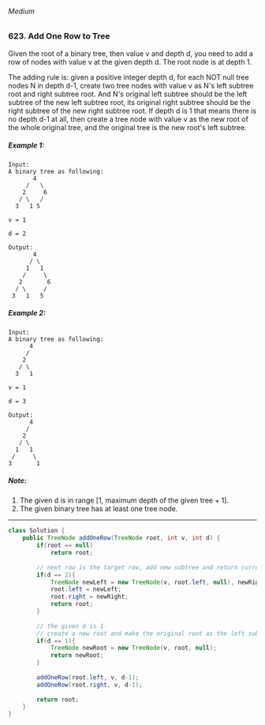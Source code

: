 ###### Medium

### 623. Add One Row to Tree

Given the root of a binary tree, then value v and depth d, you need to add a row of nodes with value v at the given depth d. The root node is at depth 1.

The adding rule is: given a positive integer depth d, for each NOT null tree nodes N in depth d-1, create two tree nodes with value v as N's left subtree root and right subtree root. And N's original left subtree should be the left subtree of the new left subtree root, its original right subtree should be the right subtree of the new right subtree root. If depth d is 1 that means there is no depth d-1 at all, then create a tree node with value v as the new root of the whole original tree, and the original tree is the new root's left subtree.

##### Example 1:
```
Input: 
A binary tree as following:
       4
     /   \
    2     6
   / \   / 
  3   1 5   

v = 1

d = 2

Output: 
       4
      / \
     1   1
    /     \
   2       6
  / \     / 
 3   1   5   
```
##### Example 2:
```
Input: 
A binary tree as following:
      4
     /   
    2    
   / \   
  3   1    

v = 1

d = 3

Output: 
      4
     /   
    2
   / \    
  1   1
 /     \  
3       1
```
##### Note:
1. The given d is in range [1, maximum depth of the given tree + 1].
2. The given binary tree has at least one tree node.

***

```java
class Solution {
    public TreeNode addOneRow(TreeNode root, int v, int d) {
        if(root == null)
            return root;
        
        // next row is the target row, add new subtree and return current node
        if(d == 2){
            TreeNode newLeft = new TreeNode(v, root.left, null), newRight = new TreeNode(v, null, root.right);
            root.left = newLeft;
            root.right = newRight;
            return root;
        }
        
        // the given d is 1
        // create a new root and make the original root as the left subtree, return the new root
        if(d == 1){
            TreeNode newRoot = new TreeNode(v, root, null);
            return newRoot;
        }
        
        addOneRow(root.left, v, d-1);
        addOneRow(root.right, v, d-1);
        
        return root;
    }
}
```
